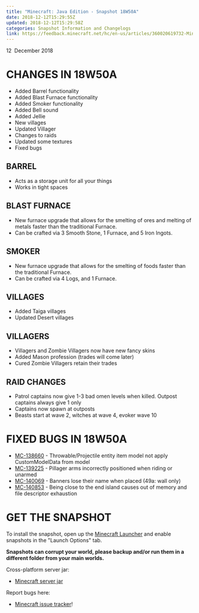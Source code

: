 ```yaml
---
title: "Minecraft: Java Edition - Snapshot 18W50A"
date: 2018-12-12T15:29:55Z
updated: 2018-12-12T15:29:58Z
categories: Snapshot Information and Changelogs
link: https://feedback.minecraft.net/hc/en-us/articles/360020619732-Minecraft-Java-Edition-Snapshot-18W50A
---
```


12  December 2018

# CHANGES IN 18W50A

-   Added Barrel functionality
-   Added Blast Furnace functionality
-   Added Smoker functionality
-   Added Bell sound
-   Added Jellie
-   New villages
-   Updated Villager
-   Changes to raids
-   Updated some textures
-   Fixed bugs

## BARREL

-   Acts as a storage unit for all your things
-   Works in tight spaces

## BLAST FURNACE

-   New furnace upgrade that allows for the smelting of ores and melting of metals faster than the traditional Furnace.
-   Can be crafted via 3 Smooth Stone, 1 Furnace, and 5 Iron Ingots.

## SMOKER

-   New furnace upgrade that allows for the smelting of foods faster than the traditional Furnace.
-   Can be crafted via 4 Logs, and 1 Furnace.

## VILLAGES

-   Added Taiga villages
-   Updated Desert villages

## VILLAGERS

-   Villagers and Zombie Villagers now have new fancy skins
-   Added Mason profession (trades will come later)
-   Cured Zombie Villagers retain their trades

## RAID CHANGES

-   Patrol captains now give 1-3 bad omen levels when killed. Outpost captains always give 1 only
-   Captains now spawn at outposts
-   Beasts start at wave 2, witches at wave 4, evoker wave 10

# FIXED BUGS IN 18W50A

-   [MC-138660](https://bugs.mojang.com/browse/MC-138660) - Throwable/Projectile entity item model not apply CustomModelData from model
-   [MC-139225](https://bugs.mojang.com/browse/MC-139225) - Pillager arms incorrectly positioned when riding or unarmed
-   [MC-140069](https://bugs.mojang.com/browse/MC-140069) - Banners lose their name when placed (49a: wall only)
-   [MC-140853](https://bugs.mojang.com/browse/MC-140853) - Being close to the end island causes out of memory and file descriptor exhaustion

# GET THE SNAPSHOT

To install the snapshot, open up the [Minecraft Launcher](https://minecraft.net/download) and enable snapshots in the \"Launch Options\" tab.

**Snapshots can corrupt your world, please backup and/or run them in a different folder from your main worlds.**

Cross-platform server jar:

-   [Minecraft server jar](https://launcher.mojang.com/v1/objects/de0577900a9071758d7f1172dd283bdbe88b7431/server.jar)

Report bugs here:

-   [Minecraft issue tracker](https://bugs.mojang.com/browse/MC)!
